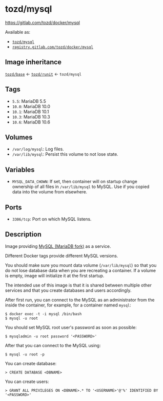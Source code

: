 # tozd/mysql

<https://gitlab.com/tozd/docker/mysql>

Available as:

- [`tozd/mysql`](https://hub.docker.com/r/tozd/mysql)
- [`registry.gitlab.com/tozd/docker/mysql`](https://gitlab.com/tozd/docker/mysql/container_registry)

## Image inheritance

[`tozd/base`](https://gitlab.com/tozd/docker/base) ← [`tozd/runit`](https://gitlab.com/tozd/docker/runit) ← `tozd/mysql`

## Tags

- `5.5`: MariaDB 5.5
- `10.0`: MariaDB 10.0
- `10.1`: MariaDB 10.1
- `10.3`: MariaDB 10.3
- `10.6`: MariaDB 10.6

## Volumes

- `/var/log/mysql`: Log files.
- `/var/lib/mysql`: Persist this volume to not lose state.

## Variables

- `MYSQL_DATA_CHOWN`: If set, then container will on startup change ownership of all files in `/var/lib/mysql` to MySQL. Use if you copied data into the volume from elsewhere.

## Ports

- `3306/tcp`: Port on which MySQL listens.

## Description

Image providing [MySQL (MariaDB fork)](https://mariadb.org/) as a service.

Different Docker tags provide different MySQL versions.

You should make sure you mount data volume (`/var/lib/mysql`) so that you do not
lose database data when you are recreating a container. If a volume is empty, image
will initialize it at the first startup.

The intended use of this image is that it is shared between multiple other services
and that you create databases and users accordingly.

After first run, you can connect to the MySQL as an administrator from the inside
the container, for example, for a container named `mysql`:

```
$ docker exec -t -i mysql /bin/bash
$ mysql -u root
```

You should set MySQL root user's password as soon as possible:

```
$ mysqladmin -u root password '<PASSWORD>'
```

After that you can connect to the MySQL using:

```
$ mysql -u root -p
```

You can create database:

```
> CREATE DATABASE <DBNAME>
```

You can create users:

```
> GRANT ALL PRIVILEGES ON <DBNAME>.* TO '<USERNAME>'@'%' IDENTIFIED BY '<PASSWORD>'
```
